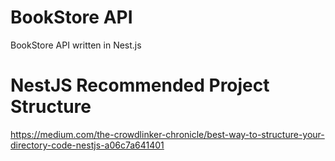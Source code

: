 # BookStore API

BookStore API written in Nest.js

# NestJS Recommended Project Structure

https://medium.com/the-crowdlinker-chronicle/best-way-to-structure-your-directory-code-nestjs-a06c7a641401

